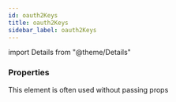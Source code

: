 ```yaml
---
id: oauth2Keys
title: oauth2Keys
sidebar_label: oauth2Keys
---
```


import Details from "@theme/Details"




### Properties

This element is often used without passing props

